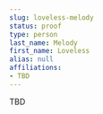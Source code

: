 ```yaml
---
slug: loveless-melody
status: proof
type: person
last_name: Melody
first_name: Loveless
alias: null
affiliations:
- TBD
---
```


TBD

